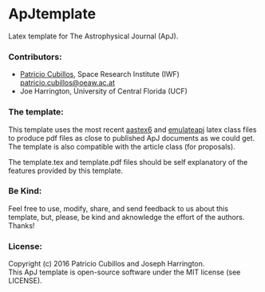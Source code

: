 # ApJtemplate
Latex template for The Astrophysical Journal (ApJ).

### Contributors:
* [Patricio Cubillos](https://github.com/pcubillos/), Space Research Institute (IWF) <patricio.cubillos@oeaw.ac.at>
* Joe Harrington, University of Central Florida (UCF)


### The template:

This template uses the most recent [aastex6](http://journals.aas.org/authors/aastex.html) and
[emulateapj](http://hea-www.harvard.edu/~alexey/emulateapj) latex class files
to produce pdf files as close to published ApJ documents as we could get.
The template is also compatible with the article class (for proposals).

The template.tex and template.pdf files should be self explanatory of the features provided by this template.

### Be Kind:

Feel free to use, modify, share, and send feedback to us about this template, but, please,
be kind and aknowledge the effort of the authors. Thanks!

### License:

Copyright (c) 2016 Patricio Cubillos and Joseph Harrington.  
This ApJ template is open-source software under the MIT license (see LICENSE).
